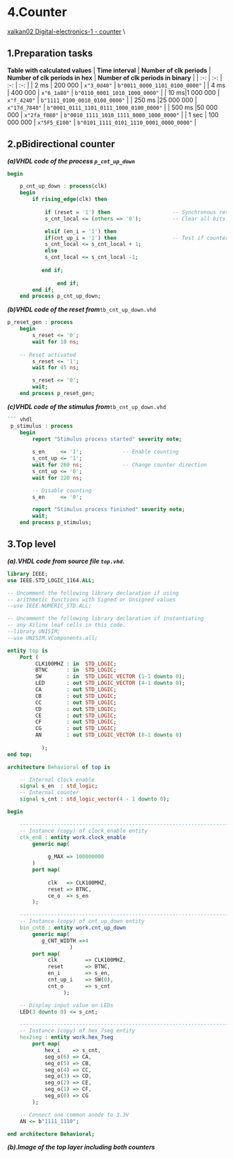 
# 4.Counter
[xalkan02 Digital-electronics-1 - counter](https://github.com/TarikVUT/Digital-electronics-1/edit/main/labs/5.counter) \
## 1.Preparation tasks
**Table with calculated values**
| **Time interval** | **Number of clk periods** | **Number of clk periods in hex** | **Number of clk periods in binary** |
| :-: | :-: | :-: | :-: |
| 2&nbsp;ms | 200 000 | `x"3_0d40"` | `b"0011_0000_1101_0100_0000"` |
| 4&nbsp;ms | 400 000 | `x"6_1a80"` | `b"0110_0001_1010_1000_0000"` |
| 10&nbsp;ms|1 000 000 | `x"f_4240"` | `b"1111_0100_0010_0100_0000"` |
| 250&nbsp;ms |25 000 000 | `x"17d_7840"` | `b"0001_0111_1101_0111_1000_0100_0000"` |
| 500&nbsp;ms |50 000 000 | `x"2fa_f080"` | `b"0010_1111_1010_1111_0000_1000_0000"` |
| 1&nbsp;sec | 100 000 000 | `x"5F5_E100"` | `b"0101_1111_0101_1110_0001_0000_0000"` |


## 2.pBidirectional counter 
***(a)VHDL code of the **process** `p_cnt_up_down`***
``` vhdl
begin

    p_cnt_up_down : process(clk)
    begin
        if rising_edge(clk) then
        
            if (reset = '1') then                    -- Synchronous reset
            s_cnt_local <= (others => '0');          -- Clear all bits

            elsif (en_i = '1') then 
            if(cnt_up_i = '1') then                  -- Test if counter is enabled
            s_cnt_local <= s_cnt_local + 1;
            else
            s_cnt_local <= s_cnt_local -1;          
             
           end if;
               
                end if;
        end if;
    end process p_cnt_up_down;
```
***(b)VHDL code of the reset from***`tb_cnt_up_down.vhd`
``` vhdl
p_reset_gen : process
    begin
        s_reset <= '0';
        wait for 10 ns;
        
    -- Reset activated
        s_reset <= '1';
        wait for 45 ns;

        s_reset <= '0';
        wait;
    end process p_reset_gen;

```
***(c)VHDL code of the stimulus from***`tb_cnt_up_down.vhd`
``` vhdl
``` vhdl
 p_stimulus : process
    begin
        report "Stimulus process started" severity note;
    
        s_en     <= '1';             -- Enable counting
        s_cnt_up <= '1';
        wait for 260 ns;             -- Change counter direction
        s_cnt_up <= '0';
        wait for 220 ns;

        -- Disable counting
        s_en     <= '0';

        report "Stimulus process finished" severity note;
        wait;
    end process p_stimulus;
```
## 3.Top level
***(a).VHDL code from source file `top.vhd`.***
```vhdl
library IEEE;
use IEEE.STD_LOGIC_1164.ALL;

-- Uncomment the following library declaration if using
-- arithmetic functions with Signed or Unsigned values
--use IEEE.NUMERIC_STD.ALL;

-- Uncomment the following library declaration if instantiating
-- any Xilinx leaf cells in this code.
--library UNISIM;
--use UNISIM.VComponents.all;

entity top is
    Port (
         CLK100MHZ : in  STD_LOGIC;
         BTNC      : in  STD_LOGIC;
         SW        : in  STD_LOGIC_VECTOR (1-1 downto 0);
         LED       : out STD_LOGIC_VECTOR (4-1 downto 0);
         CA        : out STD_LOGIC; 
         CB        : out STD_LOGIC; 
         CC        : out STD_LOGIC; 
         CD        : out STD_LOGIC; 
         CE        : out STD_LOGIC; 
         CF        : out STD_LOGIC; 
         CG        : out STD_LOGIC; 
         AN        : out STD_LOGIC_VECTOR (8-1 downto 0)
           
           );
end top;

architecture Behavioral of top is

    -- Internal clock enable
    signal s_en  : std_logic;
    -- Internal counter
    signal s_cnt : std_logic_vector(4 - 1 downto 0);

begin

    --------------------------------------------------------------------
    -- Instance (copy) of clock_enable entity
    clk_en0 : entity work.clock_enable
        generic map(
           
             g_MAX => 100000000
        )
        port map(
     
             clk   => CLK100MHZ,
             reset => BTNC,
             ce_o  => s_en
        );

    --------------------------------------------------------------------
    -- Instance (copy) of cnt_up_down entity
    bin_cnt0 : entity work.cnt_up_down
        generic map(
           g_CNT_WIDTH =>4
                    )
        port map(
             clk         => CLK100MHZ,
             reset       => BTNC,
             en_i        => s_en,
             cnt_up_i    => SW(0), 
             cnt_o       => s_cnt
                  );

    -- Display input value on LEDs
    LED(3 downto 0) <= s_cnt;

    --------------------------------------------------------------------
    -- Instance (copy) of hex_7seg entity
    hex2seg : entity work.hex_7seg
        port map(
            hex_i    => s_cnt,
            seg_o(6) => CA,
            seg_o(5) => CB,
            seg_o(4) => CC,
            seg_o(3) => CD,
            seg_o(2) => CE,
            seg_o(1) => CF,
            seg_o(0) => CG
        );

    -- Connect one common anode to 3.3V
    AN <= b"1111_1110";

end architecture Behavioral;

```
***(b).Image of the top layer including both counters***
